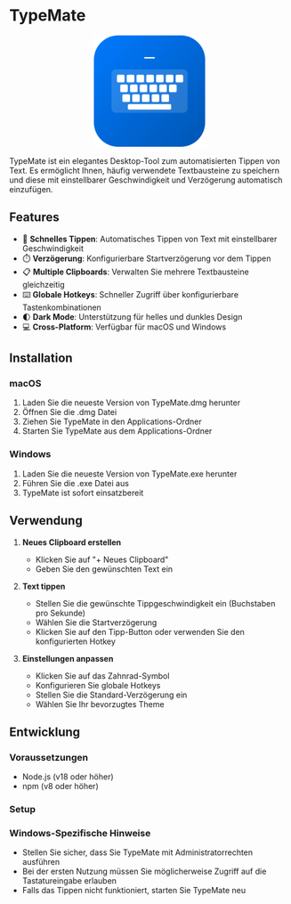 # TypeMate

<p align="center">
  <img src="build/icon.svg" width="200" alt="TypeMate Logo">
</p>

TypeMate ist ein elegantes Desktop-Tool zum automatisierten Tippen von Text. Es ermöglicht Ihnen, häufig verwendete Textbausteine zu speichern und diese mit einstellbarer Geschwindigkeit und Verzögerung automatisch einzufügen.

## Features

- 🚀 **Schnelles Tippen**: Automatisches Tippen von Text mit einstellbarer Geschwindigkeit
- ⏱️ **Verzögerung**: Konfigurierbare Startverzögerung vor dem Tippen
- 📋 **Multiple Clipboards**: Verwalten Sie mehrere Textbausteine gleichzeitig
- ⌨️ **Globale Hotkeys**: Schneller Zugriff über konfigurierbare Tastenkombinationen
- 🌓 **Dark Mode**: Unterstützung für helles und dunkles Design
- 💻 **Cross-Platform**: Verfügbar für macOS und Windows

## Installation

### macOS
1. Laden Sie die neueste Version von TypeMate.dmg herunter
2. Öffnen Sie die .dmg Datei
3. Ziehen Sie TypeMate in den Applications-Ordner
4. Starten Sie TypeMate aus dem Applications-Ordner

### Windows
1. Laden Sie die neueste Version von TypeMate.exe herunter
2. Führen Sie die .exe Datei aus
3. TypeMate ist sofort einsatzbereit

## Verwendung

1. **Neues Clipboard erstellen**
   - Klicken Sie auf "+ Neues Clipboard"
   - Geben Sie den gewünschten Text ein

2. **Text tippen**
   - Stellen Sie die gewünschte Tippgeschwindigkeit ein (Buchstaben pro Sekunde)
   - Wählen Sie die Startverzögerung
   - Klicken Sie auf den Tipp-Button oder verwenden Sie den konfigurierten Hotkey

3. **Einstellungen anpassen**
   - Klicken Sie auf das Zahnrad-Symbol
   - Konfigurieren Sie globale Hotkeys
   - Stellen Sie die Standard-Verzögerung ein
   - Wählen Sie Ihr bevorzugtes Theme

## Entwicklung

### Voraussetzungen
- Node.js (v18 oder höher)
- npm (v8 oder höher)

### Setup

### Windows-Spezifische Hinweise
- Stellen Sie sicher, dass Sie TypeMate mit Administratorrechten ausführen
- Bei der ersten Nutzung müssen Sie möglicherweise Zugriff auf die Tastatureingabe erlauben
- Falls das Tippen nicht funktioniert, starten Sie TypeMate neu
